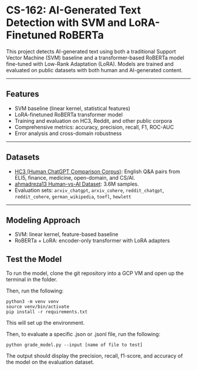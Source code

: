 # CS-162: AI-Generated Text Detection with SVM and LoRA-Finetuned RoBERTa
This project detects AI-generated text using both a traditional Support Vector Machine (SVM) baseline and a transformer-based RoBERTa model fine-tuned with Low-Rank Adaptation (LoRA). Models are trained and evaluated on public datasets with both human and AI-generated content.

---

## Features

- SVM baseline (linear kernel, statistical features)
- LoRA-finetuned RoBERTa transformer model
- Training and evaluation on HC3, Reddit, and other public corpora
- Comprehensive metrics: accuracy, precision, recall, F1, ROC-AUC
- Error analysis and cross-domain robustness

---

## Datasets

- [HC3 (Human ChatGPT Comparison Corpus)](https://huggingface.co/datasets/Hello-SimpleAI/HC3-Chinese): English Q&A pairs from ELI5, finance, medicine, open-domain, and CS/AI.
- [ahmadreza13 Human-vs-AI Dataset](https://huggingface.co/datasets/ahmadreza13/human-vs-Ai-generated-dataset): 3.6M samples.
- Evaluation sets: `arxiv_chatgpt`, `arxiv_cohere`, `reddit_chatgpt`, `reddit_cohere`, `german_wikipedia`, `toefl`, `hewlett`

---

## Modeling Approach

- SVM: linear kernel, feature-based baseline
- RoBERTa + LoRA: encoder-only transformer with LoRA adapters

## Test the Model

To run the model, clone the git repository into a GCP VM and open up the terminal in the folder.

Then, run the following:

```
python3 -m venv venv
source venv/bin/activate
pip install -r requirements.txt
```

This will set up the environment.

Then, to evaluate a specific .json or .jsonl file, run the following:

```
python grade_model.py --input [name of file to test] 
```

The output should display the precision, recall, f1-score, and accuracy of the model on the evaluation dataset.